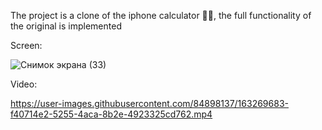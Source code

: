 The project is a clone of the iphone calculator 📱🧮, the full functionality of the original is implemented

Screen:

![Снимок экрана (33)](https://user-images.githubusercontent.com/84898137/163269638-c9e1a4ad-09f8-40ae-9fe0-cfbdc6f89d7d.png)


Video:




https://user-images.githubusercontent.com/84898137/163269683-f40714e2-5255-4aca-8b2e-4923325cd762.mp4

